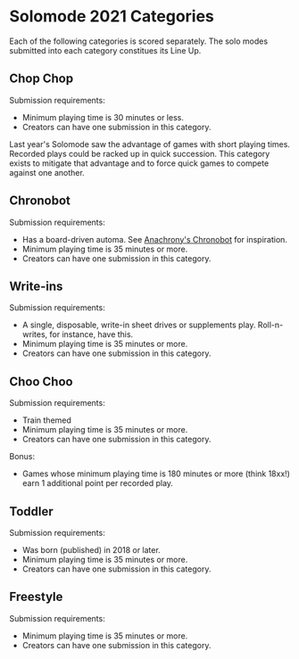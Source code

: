 # Solomode 2021 Categories
Each of the following categories is scored separately.  The solo modes submitted into each category constitues its Line Up.

## Chop Chop
Submission requirements:
* Minimum playing time is 30 minutes or less.
* Creators can have one submission in this category.

Last year's Solomode saw the advantage of games with short playing times.  Recorded plays could be racked up in quick succession.  This category exists to mitigate that advantage and to force quick games to compete against one another.

## Chronobot
Submission requirements:
* Has a board-driven automa.  See [Anachrony's Chronobot](https://boardgamegeek.com/image/3037431/anachrony) for inspiration.
* Minimum playing time is 35 minutes or more.
* Creators can have one submission in this category.

## Write-ins
Submission requirements:
* A single, disposable, write-in sheet drives or supplements play.  Roll-n-writes, for instance, have this.
* Minimum playing time is 35 minutes or more.
* Creators can have one submission in this category.

## Choo Choo
Submission requirements:
* Train themed
* Minimum playing time is 35 minutes or more.
* Creators can have one submission in this category.

Bonus:
* Games whose minimum playing time is 180 minutes or more (think 18xx!) earn 1 additional point per recorded play.

## Toddler
Submission requirements:
* Was born (published) in 2018 or later.
* Minimum playing time is 35 minutes or more.
* Creators can have one submission in this category.

## Freestyle
Submission requirements:
* Minimum playing time is 35 minutes or more.
* Creators can have one submission in this category.

